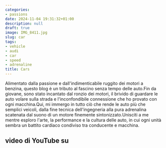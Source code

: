 ```yaml
---
categories:
- passions
date: 2024-11-04 19:31:32+01:00
description: null
draft: true
image: IMG_8411.jpg
slug: car
tags:
- vehicle
- audi
- car
- speed
- adrenaline
title: Cars
---
```


<!-- hash: fc4070d47b3a -->
Alimentato dalla passione e dall'indimenticabile ruggito dei motori a benzina, questo blog è un tributo al fascino senza tempo delle auto.Fin da giovane, sono stato incantato dal ronzio dei motori, il brivido di guardare le auto volare sulla strada e l'inconfondibile connessione che ho provato con ogni macchina.Qui, mi immergo in tutto ciò che rende le auto più che semplici veicoli, dalla fine tecnica dell'ingegneria alla pura adrenalina scatenata dal suono di un motore finemente sintonizzato.Unisciti a me mentre esploro l'arte, la performance e la cultura delle auto, in cui ogni unità sembra un battito cardiaco condiviso tra conducente e macchina.


## video di YouTube su

